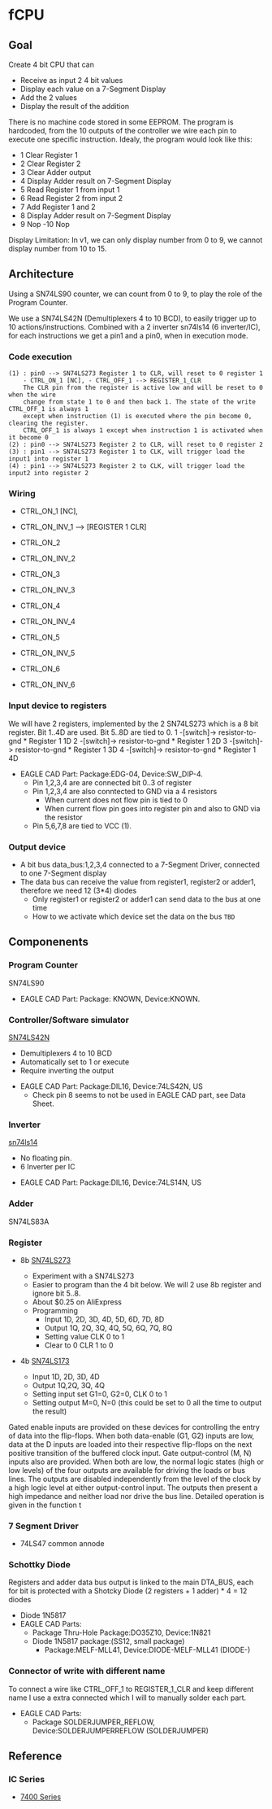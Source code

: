 # fCPU

## Goal

Create 4 bit CPU that can
- Receive as input 2 4 bit values
- Display each value on a 7-Segment Display
- Add the 2 values
- Display the result of the addition

There is no machine code stored in some EEPROM. The program is hardcoded,
from the 10 outputs of the controller we wire each pin to execute one specific instruction.
Idealy, the program would look like this:
- 1 Clear Register 1
- 2 Clear Register 2
- 3 Clear Adder output
- 4 Display Adder result on 7-Segment Display
- 5 Read Register 1 from input 1
- 6 Read Register 2 from input 2
- 7 Add Register 1 and 2
- 8 Display Adder result on 7-Segment Display
- 9 Nop
-10 Nop

Display Limitation: In v1, we can only display number from 0 to 9, we cannot display number from 10 to 15.

## Architecture

Using a SN74LS90 counter, we can count from 0 to 9, to play the role of the Program Counter.

We use a SN74LS42N (Demultiplexers 4 to 10 BCD), to easily trigger up to 10 actions/instructions. Combined with a 2 inverter sn74ls14 (6 inverter/IC), for each instructions we get a pin1 and a pin0, when in execution mode.

### Code execution
    (1) : pin0 --> SN74LS273 Register 1 to CLR, will reset to 0 register 1
        - CTRL_ON_1 [NC], - CTRL_OFF_1 --> REGISTER_1_CLR
        The CLR pin from the register is active low and will be reset to 0 when the wire
        change from state 1 to 0 and then back 1. The state of the write CTRL_OFF_1 is always 1
        except when instruction (1) is executed where the pin become 0, clearing the register.
        CTRL_OFF_1 is always 1 except when instruction 1 is activated when it become 0
    (2) : pin0 --> SN74LS273 Register 2 to CLR, will reset to 0 register 2
    (3) : pin1 --> SN74LS273 Register 1 to CLK, will trigger load the input1 into register 1
    (4) : pin1 --> SN74LS273 Register 2 to CLK, will trigger load the input2 into register 2
    
### Wiring
- CTRL_ON_1 [NC], 
- CTRL_ON_INV_1 --> [REGISTER 1 CLR]

- CTRL_ON_2
- CTRL_ON_INV_2

- CTRL_ON_3
- CTRL_ON_INV_3

- CTRL_ON_4
- CTRL_ON_INV_4

- CTRL_ON_5
- CTRL_ON_INV_5

- CTRL_ON_6
- CTRL_ON_INV_6

### Input device to registers
We will have 2 registers, implemented by the 2 SN74LS273 which is a 8 bit register.
Bit 1..4D are used. Bit 5..8D are tied to 0.
1 -[switch]-> resistor-to-gnd * Register 1 1D
2 -[switch]-> resistor-to-gnd * Register 1 2D
3 -[switch]-> resistor-to-gnd * Register 1 3D
4 -[switch]-> resistor-to-gnd * Register 1 4D

- EAGLE CAD Part: Package:EDG-04, Device:SW_DIP-4.
    * Pin 1,2,3,4 are are connected bit 0..3 of register
    * Pin 1,2,3,4 are also conntected to GND via a 4 resistors
        - When current does not flow pin is tied to 0
        - When current flow pin goes into register pin and also to GND via the resistor
    * Pin 5,6,7,8 are tied to VCC (1).

### Output device
- A bit bus data_bus:1,2,3,4 connected to a 7-Segment Driver, connected to one 7-Segment display
- The data bus can receive the value from register1, register2 or adder1, therefore we need 12 (3*4) diodes
    - Only register1 or register2 or adder1 can send data to the bus at one time
    - How to we activate which device set the data on the bus `TBD`

## Componenents

### Program Counter
SN74LS90
- EAGLE CAD Part: Package: KNOWN, Device:KNOWN.

### Controller/Software simulator

[SN74LS42N](https://www.mouser.com/ProductDetail/Texas-Instruments/SN74LS42N?qs=sGAEpiMZZMutXGli8Ay4kHCkCpxTtxgl92ZLS6s4WlY%3D)

* Demultiplexers 4 to 10 BCD
* Automatically set to 1 or execute
* Require inverting the output

- EAGLE CAD Part: Package:DIL16, Device:74LS42N, US
    * Check pin 8 seems to not be used in EAGLE CAD part, see Data Sheet.

### Inverter

[sn74ls14](http://www.ti.com/lit/ds/symlink/sn74ls14.pdf)
* No floating pin.
* 6 Inverter per IC

- EAGLE CAD Part: Package:DIL16, Device:74LS14N, US

### Adder
SN74LS83A

### Register
* 8b [SN74LS273](http://www.ti.com/lit/ds/symlink/sn74ls273.pdf)
    - Experiment with a SN74LS273
    - Easier to program than the 4 bit below. We will 2 use 8b register and ignore bit 5..8.
    - About $0.25 on AliExpress
    - Programming
        * Input 1D, 2D, 3D, 4D, 5D, 6D, 7D, 8D
        * Output 1Q, 2Q, 3Q, 4Q, 5Q, 6Q, 7Q, 8Q
        * Setting value CLK 0 to 1
        * Clear to 0 CLR 1 to 0
    
* 4b [SN74LS173](http://www.ti.com/lit/ds/symlink/sn74ls173a.pdf)
    - Input 1D, 2D, 3D, 4D
    - Output 1Q,2Q, 3Q, 4Q
    - Setting input set G1=0, G2=0, CLK 0 to 1
    - Setting output M=0, N=0 (this could be set to 0 all the time to output the result)

Gated enable inputs are provided on these devices for controlling the entry of data into the flip-flops. When both data-enable (G1, G2) inputs are low, data at the D inputs are loaded into their respective flip-flops on the next positive transition of the buffered clock input. Gate output-control (M, N) inputs also are provided. When both are low, the normal logic states (high or low levels) of the four outputs are available for driving the loads or bus lines. The outputs are disabled independently from the level of the clock by a high logic level at either output-control input. The outputs then present a high impedance and neither load nor drive the bus line. Detailed operation is given in the function t

### 7 Segment Driver
- 74LS47 common annode

### Schottky Diode 
Registers and adder data bus output is linked to the main DTA_BUS, each for bit is protected
with a Shotcky Diode (2 registers + 1 adder) * 4 = 12 diodes
- Diode 1N5817
- EAGLE CAD Parts:
    * Package Thru-Hole Package:DO35Z10, Device:1N821
    * Diode 1N5817 package:(SS12, small package)
        - Package:MELF-MLL41, Device:DIODE-MELF-MLL41 (DIODE-)


### Connector of write with different name
To connect a wire like CTRL_OFF_1 to REGISTER_1_CLR and keep different name
I use a extra connected which I will to manually solder each part.
- EAGLE CAD Parts:
    * Package SOLDERJUMPER_REFLOW, Device:SOLDERJUMPERREFLOW (SOLDERJUMPER)

## Reference

### IC Series

- [7400 Series](https://en.wikipedia.org/wiki/List_of_7400-series_integrated_circuits) 
